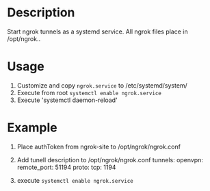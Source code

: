 Description
=============

Start ngrok tunnels as a systemd service. All ngrok files place in /opt/ngrok..


Usage
============
1. Customize and copy `ngrok.service` to /etc/systemd/system/
2. Execute from root `systemctl enable ngrok.service`
3. Execute 'systemctl daemon-reload'


Example
============
1. Place authToken from ngrok-site to /opt/ngrok/ngrok.conf
2. Add tunell description to /opt/ngrok/ngrok.conf
	tunnels:
	  openvpn:
    	    remote_port: 51194
            proto:
             tcp: 1194
	
3. execute `systemctl enable ngrok.service`


